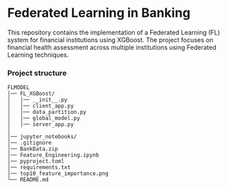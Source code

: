 # Federated Learning in Banking
This repository contains the implementation of a Federated Learning (FL) system for financial institutions using XGBoost. 
The project focuses on financial health assessment across multiple institutions using Federated Learning techniques.


### Project structure

```shell
FLMODEL  
│── FL_XGBoost/                
│   │── __init__.py              
│   │── client_app.py           
│   │── data_partition.py       
│   │── global_model.py      
│   │── server_app.py           
│  
│── jupyter_notebooks/            
│── .gitignore                   
│── BankData.zip                   
│── Feature_Engineering.ipynb        
│── pyproject.toml                   
│── requirements.txt          
│── top10_feature_importance.png     
└── README.md
```